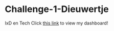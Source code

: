 # Challenge-1-Dieuwertje
IxD en Tech
Click [this link](https://dieuwbak.github.io/Challenge-1-Dieuwertje/) to view my dashboard!
